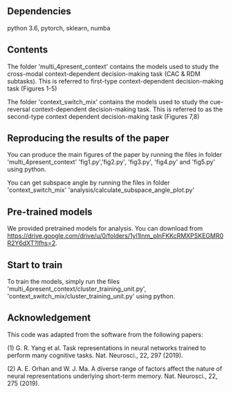 
## Dependencies
python 3.6, pytorch, sklearn, numba

## Contents
The folder 'multi_4present_context' contains the models used to study the cross-modal
context-dependent decision-making task (CAC & RDM subtasks). This is referred to first-type
context-dependent decision-making task (Figures 1-5)

The folder 'context_switch_mix' contains the models used to study the cue-reversal context-dependent decision-making task.
This is referred to as the second-type context dependent decision-making task (Figures 7,8)


## Reproducing the results of the paper
You can produce the main figures of the paper by running the files in folder 'multi_4present_context'
 'fig1.py','fig2.py', 'fig3.py', 'fig4.py' and 'fig5.py' using python. 

You can get subspace angle by running the files in folder 'context_switch_mix'
 'analysis/calculate_subspace_angle_plot.py'

 
## Pre-trained models
We provided pretrained models for analysis. You can download from https://drive.google.com/drive/u/0/folders/1yl1lnm_plnFKKcRMXPSKEGMR0R2Y6dXT?lfhs=2.

## Start to train
To train the models, simply run the files 'multi_4present_context/cluster_training_unit.py',
'context_switch_mix/cluster_training_unit.py' using python. 


## Acknowledgement
This code was adapted from the software from the following papers:

(1) G. R. Yang et al. Task representations in neural networks trained to
perform many cognitive tasks. Nat. Neurosci., 22, 297 (2019).

(2) A. E. Orhan and W. J. Ma. A diverse range of factors affect the nature
of neural representations underlying
short-term memory. Nat. Neurosci., 22, 275 (2019).

